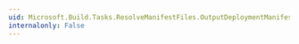 ```yaml
---
uid: Microsoft.Build.Tasks.ResolveManifestFiles.OutputDeploymentManifestEntryPoint
internalonly: False
---
```

